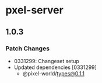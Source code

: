 # pxel-server

## 1.0.3

### Patch Changes

- 0331299: Changeset setup
- Updated dependencies [0331299]
  - @pixel-world/types@0.1.1
